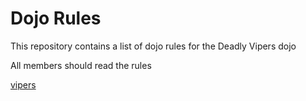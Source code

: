 Dojo Rules
==========

This repository contains a list of dojo rules for the Deadly Vipers dojo

All members should read the rules

[vipers](https://github.com/deadlyvipers)
